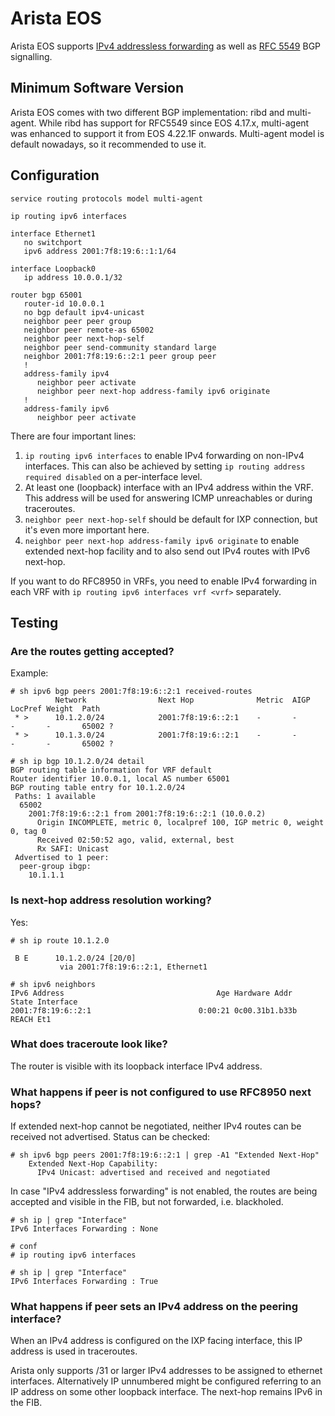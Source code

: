 # Arista EOS

Arista EOS supports [IPv4 addressless forwarding](https://www.arista.com/en/support/toi/eos-4-17-0f/13784-ip-addressless-forwarding-changes-for-bgp-v6-nexthop-for-v4-routes) 
as well as [RFC 5549](https://www.arista.com/en/support/toi/eos-4-23-2f/14436-rfc-5549-ipv4-unicast-nlri-with-ipv6-next-hop-support) 
BGP signalling.

## Minimum Software Version

Arista EOS comes with two different BGP implementation: ribd and multi-agent. While ribd has support for RFC5549 since EOS 4.17.x,
multi-agent was enhanced to support it from EOS 4.22.1F onwards. Multi-agent model is default nowadays, so it recommended to use it.

## Configuration

```
service routing protocols model multi-agent

ip routing ipv6 interfaces

interface Ethernet1
   no switchport
   ipv6 address 2001:7f8:19:6::1:1/64

interface Loopback0
   ip address 10.0.0.1/32

router bgp 65001
   router-id 10.0.0.1
   no bgp default ipv4-unicast
   neighbor peer peer group
   neighbor peer remote-as 65002
   neighbor peer next-hop-self
   neighbor peer send-community standard large
   neighbor 2001:7f8:19:6::2:1 peer group peer
   !
   address-family ipv4
      neighbor peer activate
      neighbor peer next-hop address-family ipv6 originate
   !
   address-family ipv6
      neighbor peer activate
```

There are four important lines:

1. `ip routing ipv6 interfaces` to enable IPv4 forwarding on non-IPv4 interfaces. This can also be achieved by setting `ip routing address required disabled` on a per-interface level.
2. At least one (loopback) interface with an IPv4 address within the VRF. This address will be used for answering ICMP unreachables or during traceroutes.
3. `neighbor peer next-hop-self` should be default for IXP connection, but it's even more important here.
4. `neighbor peer next-hop address-family ipv6 originate` to enable extended next-hop facility and to also send out IPv4 routes with IPv6 next-hop.

If you want to do RFC8950 in VRFs, you need to enable IPv4 forwarding in each VRF with `ip routing ipv6 interfaces vrf <vrf>` separately.

## Testing

### Are the routes getting accepted?

Example:

```
# sh ipv6 bgp peers 2001:7f8:19:6::2:1 received-routes
          Network                Next Hop              Metric  AIGP       LocPref Weight  Path
 * >      10.1.2.0/24            2001:7f8:19:6::2:1    -       -          -       -       65002 ?
 * >      10.1.3.0/24            2001:7f8:19:6::2:1    -       -          -       -       65002 ?

# sh ip bgp 10.1.2.0/24 detail 
BGP routing table information for VRF default
Router identifier 10.0.0.1, local AS number 65001
BGP routing table entry for 10.1.2.0/24
 Paths: 1 available
  65002
    2001:7f8:19:6::2:1 from 2001:7f8:19:6::2:1 (10.0.0.2)
      Origin INCOMPLETE, metric 0, localpref 100, IGP metric 0, weight 0, tag 0
      Received 02:50:52 ago, valid, external, best
      Rx SAFI: Unicast
 Advertised to 1 peer:
  peer-group ibgp:
    10.1.1.1            
```

### Is next-hop address resolution working?

Yes:

```
# sh ip route 10.1.2.0

 B E      10.1.2.0/24 [20/0]
           via 2001:7f8:19:6::2:1, Ethernet1

# sh ipv6 neighbors 
IPv6 Address                                  Age Hardware Addr    State Interface
2001:7f8:19:6::2:1                        0:00:21 0c00.31b1.b33b   REACH Et1
```

### What does traceroute look like?

The router is visible with its loopback interface IPv4 address.

### What happens if peer is not configured to use RFC8950 next hops?

If extended next-hop cannot be negotiated, neither IPv4 routes can be received not advertised. Status can be checked:

```
# sh ipv6 bgp peers 2001:7f8:19:6::2:1 | grep -A1 "Extended Next-Hop"
    Extended Next-Hop Capability:
      IPv4 Unicast: advertised and received and negotiated
```

In case "IPv4 addressless forwarding" is not enabled, the routes are being accepted and visible in the FIB, but not forwarded, i.e. blackholed.

```
# sh ip | grep "Interface"
IPv6 Interfaces Forwarding : None

# conf
# ip routing ipv6 interfaces

# sh ip | grep "Interface"
IPv6 Interfaces Forwarding : True
```

### What happens if peer sets an IPv4 address on the peering interface?

When an IPv4 address is configured on the IXP facing interface, this IP address is used in traceroutes.

Arista only supports /31 or larger IPv4 addresses to be assigned to ethernet interfaces. Alternatively IP unnumbered might be configured referring to an IP address on some other loopback interface. The next-hop remains IPv6 in the FIB.
